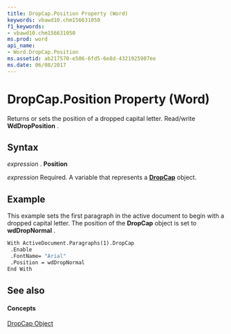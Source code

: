 ```yaml
---
title: DropCap.Position Property (Word)
keywords: vbawd10.chm156631050
f1_keywords:
- vbawd10.chm156631050
ms.prod: word
api_name:
- Word.DropCap.Position
ms.assetid: ab217570-e506-6fd5-6e8d-4321925907ee
ms.date: 06/08/2017
---
```



# DropCap.Position Property (Word)

Returns or sets the position of a dropped capital letter. Read/write  **WdDropPosition** .


## Syntax

 _expression_ . **Position**

 _expression_ Required. A variable that represents a **[DropCap](Word.DropCap.md)** object.


## Example

This example sets the first paragraph in the active document to begin with a dropped capital letter. The position of the  **DropCap** object is set to **wdDropNormal** .


```vb
With ActiveDocument.Paragraphs(1).DropCap 
 .Enable 
 .FontName= "Arial" 
 .Position = wdDropNormal 
End With
```


## See also


#### Concepts


[DropCap Object](Word.DropCap.md)

